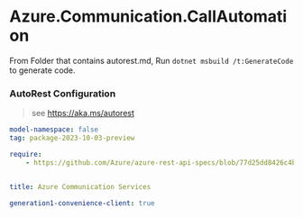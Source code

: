 # Azure.Communication.CallAutomation

From Folder that contains autorest.md, Run `dotnet msbuild /t:GenerateCode` to generate code.

### AutoRest Configuration
> see https://aka.ms/autorest

```yaml
model-namespace: false
tag: package-2023-10-03-preview

require:
    - https://github.com/Azure/azure-rest-api-specs/blob/77d25dd8426c4ba1619d15582a8c9d9b2f6890e8/specification/communication/data-plane/CallAutomation/readme.md


title: Azure Communication Services

generation1-convenience-client: true
```
